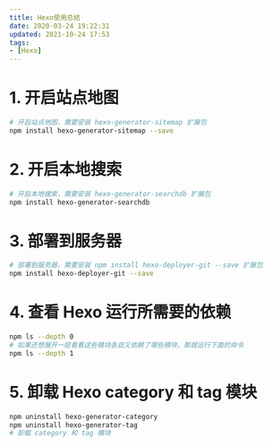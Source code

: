 ```yaml
---
title: Hexo使用总结
date: 2020-03-24 19:22:31
updated: 2021-10-24 17:53
tags:
- [Hexo]
---
```


# 1. 开启站点地图

```bash
# 开启站点地图，需要安装 hexo-generator-sitemap 扩展包
npm install hexo-generator-sitemap --save
```

# 2. 开启本地搜索

```bash
# 开启本地搜索，需要安装 hexo-generator-searchdb 扩展包
npm install hexo-generator-searchdb
```

# 3. 部署到服务器

```bash
# 部署到服务器，需要安装 npm install hexo-deployer-git --save 扩展包
npm install hexo-deployer-git --save
```

# 4. 查看 Hexo 运行所需要的依赖

```bash
npm ls --depth 0
# 如果还想展开一层看看这些模块各自又依赖了哪些模块，那就运行下面的命令
npm ls --depth 1
```

# 5. 卸载 Hexo category 和 tag 模块

```bash
npm uninstall hexo-generator-category
npm uninstall hexo-generator-tag
# 卸载 category 和 tag 模块
```




